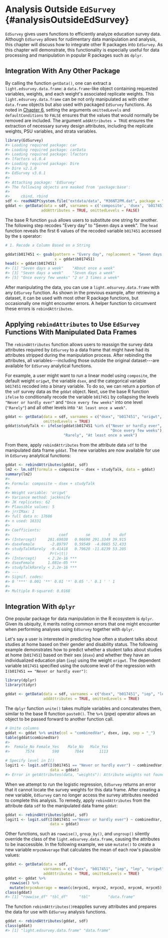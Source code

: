 # Analysis Outside `EdSurvey` {#analysisOutsideEdSurvey}

`EdSurvey` gives users functions to efficiently analyze education survey data. Although `EdSurvey` allows for rudimentary data manipulation and analysis, this chapter will discuss how to integrate other R packages into `EdSurvey`. As this chapter will demonstrate, this functionality is especially useful for data processing and manipulation in popular R packages such as `dplyr`.

## Integration With Any Other Package

By calling the function `getData()`, one can extract a `light.edsurvey.data.frame`: a `data.frame`-like object containing requested variables, weights, and each weight's associated replicate weights. This `light.edsurvey.data.frame` can be not only manipulated as with other `data.frame` objects but also used with packaged `EdSurvey` functions. As noted in [Chapter 6](#retrievingAllVariablesInADataset), setting the arguments `omittedLevels` and `defaultConditions` to `FALSE` ensures that the values that would normally be removed are included. The argument `addAttributes = TRUE` ensures the extraction of necessary survey design attributes, including the replicate weights, PSU variables, and strata variables.


```r
library(EdSurvey)
#> Loading required package: car
#> Loading required package: carData
#> Loading required package: lfactors
#> lfactors v1.0.4
#> Loading required package: Dire
#> Dire v2.1.0
#> EdSurvey v3.0.1
#> 
#> Attaching package: 'EdSurvey'
#> The following objects are masked from 'package:base':
#> 
#>     cbind, rbind
sdf <- readNAEP(system.file("extdata/data", "M36NT2PM.dat", package = "NAEPprimer"))
gddat <- getData(data = sdf, varnames = c('composite', 'dsex', 'b017451', 'origwt'),
                addAttributes = TRUE, omittedLevels = FALSE)
```

The base R function `gsub` allows users to substitute one string for another. The following step recodes "Every day" to "Seven days a week". The `head` function reveals the first 6 values of the recoded variable `b017451` accessed by the `$` operator:


```r
# 1. Recode a Column Based on a String

gddat$b017451 <- gsub(pattern = "Every day", replacement = "Seven days a week",
                      x = gddat$b017451)
head(x = gddat$b017451)
#> [1] "Seven days a week"    "About once a week"   
#> [3] "Seven days a week"    "Seven days a week"   
#> [5] "Once every few weeks" "2 or 3 times a week"
```

After manipulating the data, you can use a `light.edsurvey.data.frame` with any `EdSurvey` function. As shown in the previous example, after retrieving a dataset, it can be used with most other R package functions, but occasionally one might encounter errors. A helper function to circumvent these errors is `rebindAttributes`.

## Applying `rebindAttributes` to Use `EdSurvey` Functions With Manipulated Data Frames

The `rebindAttributes` function allows users to reassign the survey data attributes required by `EdSurvey` to a data frame that might have had its attributes stripped during the manipulation process. After rebinding the attributes, all variables---including those outside the original dataset---are available for `EdSurvey` analytical functions.

For example, a user might want to run a linear model using `composite`, the default weight `origwt`, the variable `dsex`, and the categorical variable `b017451` recoded into a binary variable. To do so, we can return a portion of the `sdf` survey data as the `gddat` object. Next, use the base R function `ifelse` to conditionally recode the variable `b017451` by collapsing the levels `"Never or hardly ever"` and `"Once every few weeks"` into one level (`"Rarely"`) and all other levels into `"At least once a week"`.


```r
gddat <- getData(data = sdf, varnames = c("dsex", "b017451", "origwt", "composite"),
                 omittedLevels = TRUE)
gddat$studyTalk <- ifelse(gddat$b017451 %in% c("Never or hardly ever",
                                               "Once every few weeks"),
                          "Rarely", "At least once a week")
```

From there, apply `rebindAttributes` from the attribute data `sdf` to the manipulated data frame `gddat`. The new variables are now available for use in `EdSurvey` analytical functions:


```r
gddat <- rebindAttributes(gddat, sdf)
lm2 <- lm.sdf(formula = composite ~ dsex + studyTalk, data = gddat)
summary(lm2)
#> 
#> Formula: composite ~ dsex + studyTalk
#> 
#> Weight variable: 'origwt'
#> Variance method: jackknife
#> JK replicates: 62
#> Plausible values: 5
#> jrrIMax: 1
#> full data n: 17606
#> n used: 16331
#> 
#> Coefficients:
#>                      coef        se        t    dof
#> (Intercept)     281.69030   0.96690 291.3349 39.915
#> dsexFemale       -2.89797   0.59549  -4.8665 52.433
#> studyTalkRarely  -9.41418   0.79620 -11.8239 53.205
#>                  Pr(>|t|)    
#> (Intercept)     < 2.2e-16 ***
#> dsexFemale      1.081e-05 ***
#> studyTalkRarely < 2.2e-16 ***
#> ---
#> Signif. codes:  
#> 0 '***' 0.001 '**' 0.01 '*' 0.05 '.' 0.1 ' ' 1
#> 
#> Multiple R-squared: 0.0168
```

## Integration With `dplyr`

One popular package for data manipulation in the R ecosystem is `dplyr`. Given its ubiquity, it merits noting common errors that one might encounter when performing analyses using `EdSurvey` together with `dplyr`. 

Let's say a user is interested in predicting how often a student talks about studies at home based on their gender and disability status. The following example demonstrates how to predict whether a student talks about studies at home (`b017451`) based on their sex (`dsex`) and whether they have an individualized education plan (`iep`) using the weight `origwt`. The dependent variable `b017451` specified using the outcome level of the regression with `I(b017451 == "Never or hardly ever")`:


```r
library(dplyr)
library(tidyr)
```


```r
gddat <- getData(data = sdf, varnames = c("dsex", "b017451", "iep", "lep", "origwt", "composite"),
                 addAttributes = TRUE, omittedLevels = TRUE)
```

The `dplyr` function `unite()` takes multiple variables and concatenates them, similar to the base R function `paste0()`. The `%>%` (pipe) operator allows an object to be passed forward to another function call.


```r
# Unite columns 
gddat <- gddat %>% unite(col = "combinedVar", dsex, iep, sep = "_")
table(gddat$combinedVar)
#> 
#>  Female_No Female_Yes    Male_No   Male_Yes 
#>       7574        590       7044       1113
```


```r
# Specify level in I()
logit1 <- logit.sdf(I(b017451 == "Never or hardly ever") ~ combinedVar,
                    data = gddat)
#> Error in getAttributes(data, "weights"): Attribute weights not found.
```

When we attempt to run the logistic regression, `EdSurvey` returns an error that it cannot locate the survey weights for this data frame. After creating a new variable, `EdSurvey` can no longer access the survey attributes needed to complete this analysis. To remedy, apply `rebindAttributes` from the attribute data `sdf` to the manipulated data frame `gddat`:


```r
gddat <- rebindAttributes(gddat, sdf)
logit1 <- logit.sdf(I(b017451 =="Never or hardly ever") ~ combinedVar,
                    data = gddat)
```

Other functions, such as `rowwise()`, `group_by()`, and `ungroup()` silently override the class of the `light.edsurvey.data.frame`, causing the attributes to be inaccessible. In the following example, we use `mutate()` to create a new variable `mrpcmAverage` that calculates the mean of each row's plausible values:


```r
gddat <- getData(data = sdf,
                 varnames = c("dsex", "b017451", "iep", "lep", "origwt", "composite"),
                 addAttributes = TRUE, omittedLevels = TRUE)
gddat <- gddat %>%        
  rowwise() %>% 
  mutate(mrpcmAverage = mean(c(mrpcm1, mrpcm2, mrpcm3, mrpcm4, mrpcm5), na.rm = TRUE))
class(gddat)
#> [1] "rowwise_df" "tbl_df"     "tbl"        "data.frame"
```

The function `rebindAttributes()`reapplies survey attributes and prepares the data for use with `EdSurvey` analysis functions.


```r
gddat <- rebindAttributes(gddat, sdf)
class(gddat)
#> [1] "light.edsurvey.data.frame" "data.frame"
```
